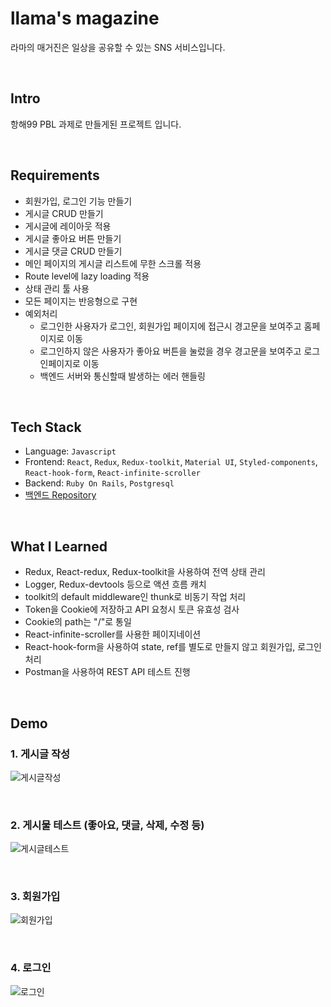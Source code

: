 # llama's magazine

라마의 매거진은 일상을 공유할 수 있는 SNS 서비스입니다.

<br>

## Intro

항해99 PBL 과제로 만들게된 프로젝트 입니다.

<br>

## Requirements

- 회원가입, 로그인 기능 만들기
- 게시글 CRUD 만들기
- 게시글에 레이아웃 적용
- 게시글 좋아요 버튼 만들기
- 게시글 댓글 CRUD 만들기
- 메인 페이지의 게시글 리스트에 무한 스크롤 적용
- Route level에 lazy loading 적용
- 상태 관리 툴 사용
- 모든 페이지는 반응형으로 구현
- 예외처리
   * 로그인한 사용자가 로그인, 회원가입 페이지에 접근시 경고문을 보여주고 홈페이지로 이동
   * 로그인하지 않은 사용자가 좋아요 버튼을 눌렀을 경우 경고문을 보여주고 로그인페이지로 이동
   * 백엔드 서버와 통신할때 발생하는 에러 핸들링

<br>

## Tech Stack

- Language: `Javascript`
- Frontend: `React`, `Redux`, `Redux-toolkit`, `Material UI`, `Styled-components`, `React-hook-form`, `React-infinite-scroller`
- Backend: `Ruby On Rails`, `Postgresql`
- [백엔드 Repository](https://github.com/robinseo/llama-magazine-api)

<br>

## What I Learned

- Redux, React-redux, Redux-toolkit을 사용하여 전역 상태 관리
- Logger, Redux-devtools 등으로 액션 흐름 캐치
- toolkit의 default middleware인 thunk로 비동기 작업 처리
- Token을 Cookie에 저장하고 API 요청시 토큰 유효성 검사
- Cookie의 path는 "/"로 통일
- React-infinite-scroller를 사용한 페이지네이션
- React-hook-form을 사용하여 state, ref를 별도로 만들지 않고 회원가입, 로그인 처리
- Postman을 사용하여 REST API 테스트 진행

<br>

## Demo

### 1. 게시글 작성
![게시글작성](https://user-images.githubusercontent.com/90495580/165069198-7872d609-94a4-4ffb-9259-33411e3a8338.gif)


<br>

### 2. 게시물 테스트 (좋아요, 댓글, 삭제, 수정 등)
![게시글테스트](https://user-images.githubusercontent.com/90495580/165069484-fce1ccf6-d671-4f23-93f0-7f773151f32c.gif)

<br>

### 3. 회원가입
![회원가입](https://user-images.githubusercontent.com/90495580/165069518-24b870f6-9bee-43b2-bf6e-4df324b962c1.gif)

<br>

### 4. 로그인
![로그인](https://user-images.githubusercontent.com/90495580/165069532-514b4d87-4c39-4b1c-b742-8ee9aa6e4052.gif)
